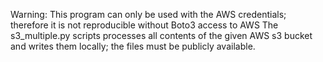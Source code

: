 Warning: This program can only be used with the AWS credentials; therefore it is not reproducible without Boto3 access to AWS
The s3_multiple.py scripts processes all contents of the given AWS s3 bucket and writes them locally; the files must be publicly available.
